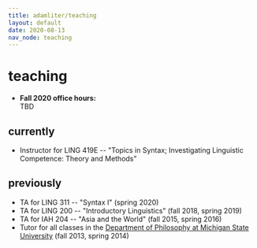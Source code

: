 ```yaml
---
title: adamliter/teaching
layout: default
date: 2020-08-13
nav_node: teaching
---
```


# teaching

<ul>
  <li>
    <strong>
      Fall 2020 office hours:
    </strong>
    <br />
    TBD
    <!-- <em>
      Office:
    </em>
    <del>1413H <a href="https://goo.gl/maps/bMRqjVRuSFs" target="_blank">Marie Mount Hall</a></del> &#8230; <a href="https://umd.zoom.us/j/911831564"><code>https://umd.zoom.us/j/911831564</code></a>
    <br />
    <em>
      Mondays:
    </em>
    3:30 – 4:30
    <br />
    <em>
      or by appointment
    </em> -->
  </li>
</ul>

## currently

- Instructor for LING 419E -- "Topics in Syntax; Investigating Linguistic Competence: Theory and Methods"

## previously

- TA for LING 311 -- "Syntax I" (spring 2020)
- TA for LING 200 -- "Introductory Linguistics" (fall 2018, spring 2019)
- TA for IAH 204 -- "Asia and the World" (fall 2015, spring 2016)
- Tutor for all classes in the [Department of Philosophy at Michigan State University][msu-philosophy] (fall 2013, spring 2014)

[office]: http://maps.msu.edu/interactive/index.php?location=wh
[msu-philosophy]: http://philosophy.msu.edu/
